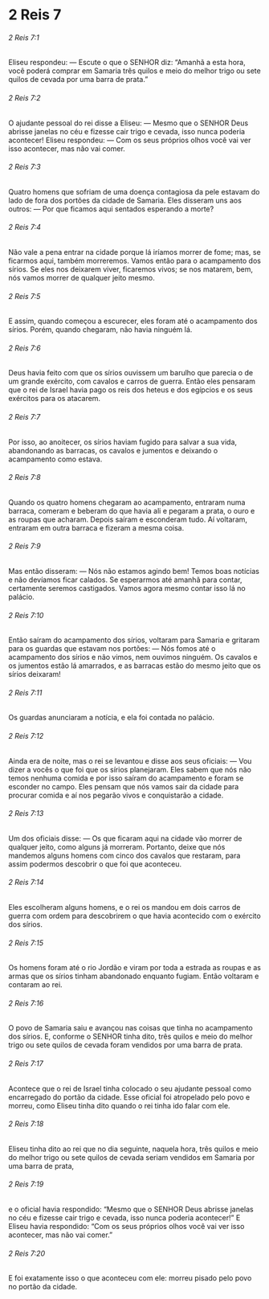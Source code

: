 # 2 Reis 7

###### 2 Reis 7:1

Eliseu respondeu: — Escute o que o SENHOR diz: “Amanhã a esta hora, você poderá comprar em Samaria três quilos e meio do melhor trigo ou sete quilos de cevada por uma barra de prata.”

###### 2 Reis 7:2

O ajudante pessoal do rei disse a Eliseu: — Mesmo que o SENHOR Deus abrisse janelas no céu e fizesse cair trigo e cevada, isso nunca poderia acontecer! Eliseu respondeu: — Com os seus próprios olhos você vai ver isso acontecer, mas não vai comer.

###### 2 Reis 7:3

Quatro homens que sofriam de uma doença contagiosa da pele estavam do lado de fora dos portões da cidade de Samaria. Eles disseram uns aos outros: — Por que ficamos aqui sentados esperando a morte?

###### 2 Reis 7:4

Não vale a pena entrar na cidade porque lá iríamos morrer de fome; mas, se ficarmos aqui, também morreremos. Vamos então para o acampamento dos sírios. Se eles nos deixarem viver, ficaremos vivos; se nos matarem, bem, nós vamos morrer de qualquer jeito mesmo.

###### 2 Reis 7:5

E assim, quando começou a escurecer, eles foram até o acampamento dos sírios. Porém, quando chegaram, não havia ninguém lá.

###### 2 Reis 7:6

Deus havia feito com que os sírios ouvissem um barulho que parecia o de um grande exército, com cavalos e carros de guerra. Então eles pensaram que o rei de Israel havia pago os reis dos heteus e dos egípcios e os seus exércitos para os atacarem.

###### 2 Reis 7:7

Por isso, ao anoitecer, os sírios haviam fugido para salvar a sua vida, abandonando as barracas, os cavalos e jumentos e deixando o acampamento como estava.

###### 2 Reis 7:8

Quando os quatro homens chegaram ao acampamento, entraram numa barraca, comeram e beberam do que havia ali e pegaram a prata, o ouro e as roupas que acharam. Depois saíram e esconderam tudo. Aí voltaram, entraram em outra barraca e fizeram a mesma coisa.

###### 2 Reis 7:9

Mas então disseram: — Nós não estamos agindo bem! Temos boas notícias e não devíamos ficar calados. Se esperarmos até amanhã para contar, certamente seremos castigados. Vamos agora mesmo contar isso lá no palácio.

###### 2 Reis 7:10

Então saíram do acampamento dos sírios, voltaram para Samaria e gritaram para os guardas que estavam nos portões: — Nós fomos até o acampamento dos sírios e não vimos, nem ouvimos ninguém. Os cavalos e os jumentos estão lá amarrados, e as barracas estão do mesmo jeito que os sírios deixaram!

###### 2 Reis 7:11

Os guardas anunciaram a notícia, e ela foi contada no palácio.

###### 2 Reis 7:12

Ainda era de noite, mas o rei se levantou e disse aos seus oficiais: — Vou dizer a vocês o que foi que os sírios planejaram. Eles sabem que nós não temos nenhuma comida e por isso saíram do acampamento e foram se esconder no campo. Eles pensam que nós vamos sair da cidade para procurar comida e aí nos pegarão vivos e conquistarão a cidade.

###### 2 Reis 7:13

Um dos oficiais disse: — Os que ficaram aqui na cidade vão morrer de qualquer jeito, como alguns já morreram. Portanto, deixe que nós mandemos alguns homens com cinco dos cavalos que restaram, para assim podermos descobrir o que foi que aconteceu.

###### 2 Reis 7:14

Eles escolheram alguns homens, e o rei os mandou em dois carros de guerra com ordem para descobrirem o que havia acontecido com o exército dos sírios.

###### 2 Reis 7:15

Os homens foram até o rio Jordão e viram por toda a estrada as roupas e as armas que os sírios tinham abandonado enquanto fugiam. Então voltaram e contaram ao rei.

###### 2 Reis 7:16

O povo de Samaria saiu e avançou nas coisas que tinha no acampamento dos sírios. E, conforme o SENHOR tinha dito, três quilos e meio do melhor trigo ou sete quilos de cevada foram vendidos por uma barra de prata.

###### 2 Reis 7:17

Acontece que o rei de Israel tinha colocado o seu ajudante pessoal como encarregado do portão da cidade. Esse oficial foi atropelado pelo povo e morreu, como Eliseu tinha dito quando o rei tinha ido falar com ele.

###### 2 Reis 7:18

Eliseu tinha dito ao rei que no dia seguinte, naquela hora, três quilos e meio do melhor trigo ou sete quilos de cevada seriam vendidos em Samaria por uma barra de prata,

###### 2 Reis 7:19

e o oficial havia respondido: “Mesmo que o SENHOR Deus abrisse janelas no céu e fizesse cair trigo e cevada, isso nunca poderia acontecer!” E Eliseu havia respondido: “Com os seus próprios olhos você vai ver isso acontecer, mas não vai comer.”

###### 2 Reis 7:20

E foi exatamente isso o que aconteceu com ele: morreu pisado pelo povo no portão da cidade.


